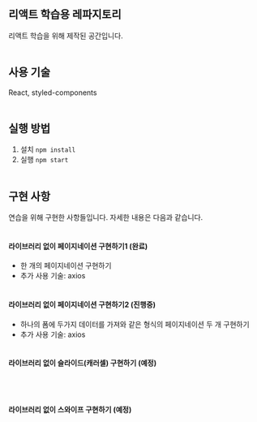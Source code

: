 ## 리액트 학습용 레파지토리

리액트 학습을 위해 제작된 공간입니다.
<br /><br />

## 사용 기술
React, styled-components
<br /><br />

## 실행 방법
1. 설치 `npm install`
2. 실행 `npm start`
<br /><br />

## 구현 사항
연습을 위해 구현한 사항들입니다. 자세한 내용은 다음과 같습니다.
<br /><br />

#### 라이브러리 없이 페이지네이션 구현하기1 (완료)
- 한 개의 페이지네이션 구현하기
- 추가 사용 기술: axios
<br /><br />

#### 라이브러리 없이 페이지네이션 구현하기2 (진행중)
- 하나의 폼에 두가지 데이터를 가져와 같은 형식의 페이지네이션 두 개 구현하기
- 추가 사용 기술: axios
<br /><br />

#### 라이브러리 없이 슬라이드(캐러셀) 구현하기 (예정)
<br /><br />

#### 라이브러리 없이 스와이프 구현하기 (예정)
<br /><br />
